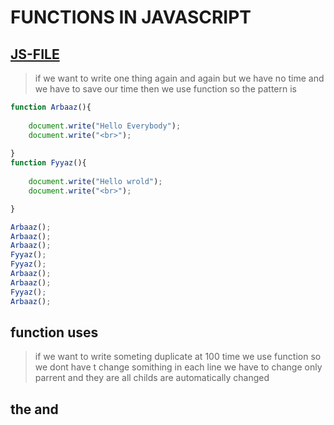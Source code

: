 # FUNCTIONS IN JAVASCRIPT
[JS-FILE](../js/21-functions-in-javascript.js)
---
>if we want to write one thing again and again but we have no time and we have to save our time then we use function so the pattern is


```javascript
function Arbaaz(){
     
    document.write("Hello Everybody");
    document.write("<br>");
 
}
function Fyyaz(){
     
    document.write("Hello wrold");
    document.write("<br>");

}

Arbaaz();
Arbaaz();
Arbaaz();
Fyyaz();
Fyyaz();
Arbaaz();
Arbaaz();
Fyyaz();
Arbaaz();

```
## function uses
>if we want to write someting duplicate at 100 time we use function so we dont have t change somithing in each line we have to change only parrent and they are all childs are automatically changed

## the and 